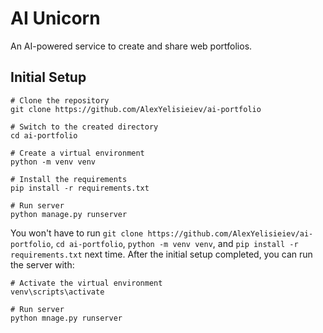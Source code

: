 # AI Unicorn

An AI-powered service to create and share web portfolios.


## Initial Setup

```pwsh
# Clone the repository
git clone https://github.com/AlexYelisieiev/ai-portfolio

# Switch to the created directory
cd ai-portfolio

# Create a virtual environment
python -m venv venv

# Install the requirements
pip install -r requirements.txt

# Run server
python manage.py runserver
```

You won't have to run `git clone https://github.com/AlexYelisieiev/ai-portfolio`, `cd ai-portfolio`, `python -m venv venv`, and `pip install -r requirements.txt` next time.
After the initial setup completed, you can run the server with:
```pwsh
# Activate the virtual environment
venv\scripts\activate

# Run server
python mnage.py runserver
```

